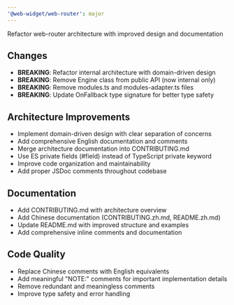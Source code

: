 ```yaml
---
'@web-widget/web-router': major
---
```


Refactor web-router architecture with improved design and documentation

## Changes

- **BREAKING**: Refactor internal architecture with domain-driven design
- **BREAKING**: Remove Engine class from public API (now internal only)
- **BREAKING**: Remove modules.ts and modules-adapter.ts files
- **BREAKING**: Update OnFallback type signature for better type safety

## Architecture Improvements

- Implement domain-driven design with clear separation of concerns
- Add comprehensive English documentation and comments
- Merge architecture documentation into CONTRIBUTING.md
- Use ES private fields (#field) instead of TypeScript private keyword
- Improve code organization and maintainability
- Add proper JSDoc comments throughout codebase

## Documentation

- Add CONTRIBUTING.md with architecture overview
- Add Chinese documentation (CONTRIBUTING.zh.md, README.zh.md)
- Update README.md with improved structure and examples
- Add comprehensive inline comments and documentation

## Code Quality

- Replace Chinese comments with English equivalents
- Add meaningful "NOTE:" comments for important implementation details
- Remove redundant and meaningless comments
- Improve type safety and error handling
